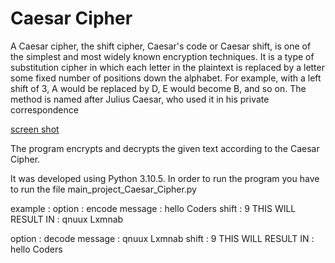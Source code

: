 # Caesar Cipher
A Caesar cipher, the shift cipher, Caesar's code or Caesar shift, is one of the simplest and most widely known encryption techniques. It is a type of substitution cipher in which each letter in the plaintext is replaced by a letter some fixed number of positions down the alphabet. For example, with a left shift of 3, A would be replaced by D, E would become B, and so on. The method is named after Julius Caesar, who used it in his private correspondence

[screen shot](https://github.com/artursniegowski/FUN_PYTHON_PROJECTS/blob/master/Caesar_Cipher/Caesar_cipher_left_shift_of_3.JPG)

The program encrypts and decrypts the given text according to the Caesar Cipher. 

It was developed using Python 3.10.5.
In order to run the program you have to run the file main_project_Caesar_Cipher.py

example :
option : encode
message : hello Coders
shift : 9
THIS WILL RESULT IN : qnuux Lxmnab


option : decode
message : qnuux Lxmnab
shift : 9
THIS WILL RESULT IN : hello Coders